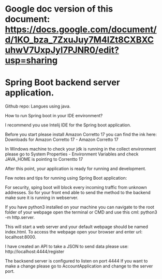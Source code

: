 
# Google doc version of this document: https://docs.google.com/document/d/1KO_bza_7ZxuJuy7M4lZt8CXBXCuhwV7UxpJyI7PJNR0/edit?usp=sharing
# Spring Boot backend server application.

Github repo: 
Langues using java.

How to run Spring boot in your IDE environment?

I recommend you use Intelij IDE for the Spring boot application.

Before you start please install Amazon Corretto 17 you can find the ink here: Downloads for Amazon Corretto 17 - Amazon Corretto 17

In Windows machine to check your jdk is running in the collect environment please go to System Properties - Environment Variables and check JAVA_HOME is pointing to Correntto 17


After this point, your application is ready for running and development.
 
Few notes and tips for running using Spring Boot application:

For security, sping boot will block every incoming traffic from unknown addresses. So for your front end able to send the method to the backend make sure it is running in webserver.

If you have python3 installed on your machine you can navigate to the root folder of your webpage open the terminal or CMD and use this cml: python3 -m http.server. 

This will start a web server and your default webpage should be named index.html.
To access the webpage open your browser and enter url:  localhost:8000.

I have created an API to take a JSON to send data please use: http://localhost:4444/register 

The backsend server is configured to listen on port 4444 If you want to make a change please go to AccountApplication and change to the server port.
